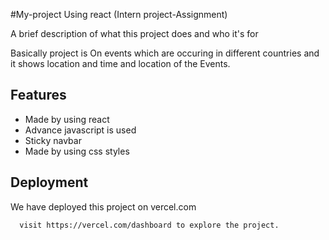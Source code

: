 #My-project Using react (Intern project-Assignment)

A brief description of what this project does and who it's for

Basically project is On events which are occuring in different
countries and it shows location and time and location of the
 Events.


 
## Features

- Made by using react
- Advance javascript is used
- Sticky navbar
- Made by using css styles


## Deployment

We have deployed this project on vercel.com

```bash
  visit https://vercel.com/dashboard to explore the project.


